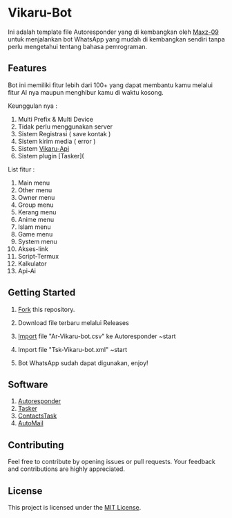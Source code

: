 # Vikaru-Bot

Ini adalah template file Autoresponder yang di kembangkan oleh [Maxz-09](https://github.com/Maxz-09.com) untuk menjalankan bot WhatsApp yang mudah di kembangkan sendiri tanpa perlu mengetahui tentang bahasa pemrograman.

## Features

Bot ini memiliki fitur lebih dari 100+ yang dapat membantu kamu melalui fitur AI nya maupun menghibur kamu di waktu kosong.

Keunggulan nya :

1. Multi Prefix & Multi Device
2. Tidak perlu menggunakan server
3. Sistem Registrasi ( save kontak )
4. Sistem kirim media ( error )
5. Sistem [Vikaru-Api](https://vikaru-api.bohr.io/)
6. Sistem plugin [Tasker](
   
List fitur :

1. Main menu
2. Other menu
3. Owner menu
4. Group menu
5. Kerang menu
6. Anime menu
7. Islam menu
8. Game menu
9. System menu
10. Akses-link
11. Script-Termux
12. Kalkulator 
13. Api-Ai

## Getting Started

1. [Fork](https://github.com/Maxz-09/ar-vikaru-bot/fork) this repository.

2. Download file terbaru melalui Releases 

3. [Import](https://wa.me/) file "Ar-Vikaru-bot.csv" ke Autoresponder ~start

4. Import file "Tsk-Vikaru-bot.xml" ~start

5. Bot WhatsApp sudah dapat digunakan, enjoy!

## Software 
1. [Autoresponder](https://play.google.com/store/apps/dev?id=7857280643314172854)
2. [Tasker](https://play.google.com/store/apps/details?id=net.dinglisch.android.taskerm)
3. [ContactsTask](https://play.google.com/store/apps/details?id=com.balda.contactstask)
4. [AutoMail](https://www.google.com/url?sa=t&source=web&rct=j&opi=89978449&url=https://play.google.com/store/apps/details%3Fid%3Dcom.joaomgcd.autogmail%26hl%3Did%26referrer%3Dutm_source%253Dgoogle%2526utm_medium%253Dorganic%2526utm_term%253Daplikasi%2Bautomail%26pcampaignid%3DAPPU_1_v2QCZ6CrKeyJ4-EPhaS-4AQ&ved=2ahUKEwjghreuxPmIAxXsxDgGHQWSD0wQ5YQBegQIDBAC&usg=AOvVaw1y31sjS79VE0U_TperMzev)
   
## Contributing

Feel free to contribute by opening issues or pull requests. Your feedback and contributions are highly appreciated.

## License

This project is licensed under the [MIT License](LICENSE).

